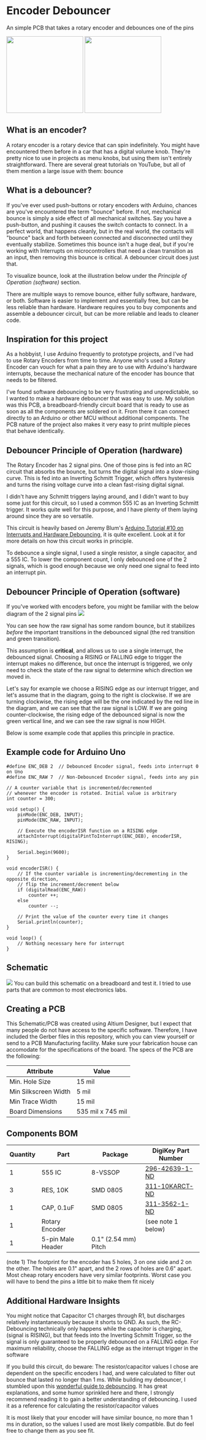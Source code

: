 # Encoder Debouncer
An simple PCB that takes a rotary encoder and debounces one of the pins

<p float="left">
    <img src="/Images/isometric-render.PNG" width="200"/>
    <img src="/Images/bottom-render.PNG"    width="200"/>
</p>

## What is an encoder?
A rotary encoder is a rotary device that can spin indefinitely. You might have encountered them before in a car that has a digital volume knob. They're pretty nice to use in projects as menu knobs, but using them isn't entirely straightforward. There are several great tutorials on YouTube, but all of them mention a large issue with them: bounce

## What is a debouncer?
If you've ever used push-buttons or rotary encoders with Arduino, chances are you've encountered the term "bounce" before. If not, mechanical bounce is simply a side effect of all mechanical switches. Say you have a push-button, and pushing it causes the switch contacts to connect. In a perfect world, that happens cleanly, but in the real world, the contacts will "bounce" back and forth between connected and disconnected until they eventually stabilize. Sometimes this bounce isn't a huge deal, but if you're working with Interrupts on microcontrollers that need a clean transition as an input, then removing this bounce is critical. A debouncer circuit does just that.

To visualize bounce, look at the illustration below under the _Principle of Operation (software)_ section.

There are multiple ways to remove bounce, either fully software, hardware, or both. Software is easier to implement and essentially free, but can be less reliable than hardware. Hardware requires you to buy components and assemble a debouncer circuit, but can be more reliable and leads to cleaner code.

## Inspiration for this project
As a hobbyist, I use Arduino frequently to prototype projects, and I've had to use Rotary Encoders from time to time. Anyone who's used a Rotary Encoder can vouch for what a pain they are to use with Arduino's hardware interrupts, because the mechanical nature of the encoder has bounce that needs to be filtered.

I've found software debouncing to be very frustrating and unpredictable, so I wanted to make a hardware debouncer that was easy to use. My solution was this PCB, a breadboard-friendly circuit board that is ready to use as soon as all the components are soldered on it. From there it can connect directly to an Arduino or other MCU without additional components. The PCB nature of the project also makes it very easy to print multiple pieces that behave identically.

## Debouncer Principle of Operation (hardware)
The Rotary Encoder has 2 signal pins. One of those pins is fed into an RC circuit that absorbs the bounce, but turns the digital signal into a slow-rising curve. This is fed into an Inverting Schmitt Trigger, which offers hysteresis and turns the rising voltage curve into a clean fast-rising digital signal.

I didn't have any Schmitt triggers laying around, and I didn't want to buy some just for this circuit, so I used a common 555 IC as an Inverting Schmitt trigger. It works quite well for this purpose, and I have plenty of them laying around since they are so versatile.

This circuit is heavily based on Jeremy Blum's [Arduino Tutorial #10 on Interrupts and Hardware Debouncing](https://youtu.be/CRJUdf5TTQQ), it is quite excellent. Look at it for more details on how this circuit works in principle.

To debounce a single signal, I used a single resistor, a single capacitor, and a 555 IC. To lower the component count, I only debounced one of the 2 signals, which is good enough because we only need one signal to feed into an interrupt pin.

## Debouncer Principle of Operation (software)
If you've worked with encoders before, you might be familiar with the below diagram of the 2 signal pins
<img src="/Images/timing-diagram.png"/>

You can see how the raw signal has some random bounce, but it stabilizes _before_ the important transitions in the debounced signal (the red transition and green transition).

This assumption is **critical**, and allows us to use a single interrupt, the debounced signal. Choosing a RISING or FALLING edge to trigger the interrupt makes no difference, but once the interrupt is triggered, we only need to check the state of the raw signal to determine which direction we moved in. 

Let's say for example we choose a RISING edge as our interrupt trigger, and let's assume that in the diagram, going to the right is clockwise. If we are turning clockwise, the rising edge will be the one indicated by the red line in the diagram, and we can see that the raw signal is LOW. If we are going counter-clockwise, the rising edge of the debounced signal is now the green vertical line, and we can see the raw signal is now HIGH.

Below is some example code that applies this principle in practice.


## Example code for Arduino Uno
```
#define ENC_DEB 2  // Debounced Encoder signal, feeds into interrupt 0 on Uno
#define ENC_RAW 7  // Non-Debounced Encoder signal, feeds into any pin

// A counter variable that is incremented/decremented
// whenever the encoder is rotated. Initial value is arbitrary
int counter = 300;

void setup() {
    pinMode(ENC_DEB, INPUT);
    pinMode(ENC_RAW, INPUT);

    // Execute the encoderISR function on a RISING edge
    attachInterrupt(digitalPintToInterrupt(ENC_DEB), encoderISR, RISING);

    Serial.begin(9600);
}

void encoderISR() {
    // If the counter variable is incrementing/decrementing in the opposite direction,
    // flip the increment/decrement below
    if (digitalRead(ENC_RAW))
        counter ++;
    else
        counter --;

    // Print the value of the counter every time it changes
    Serial.println(counter);
}

void loop() {
    // Nothing necessary here for interrupt
}
```

## Schematic
<img src="/Images/schematic.PNG"/>
You can build this schematic on a breadboard and test it. I tried to use parts that are common to most electronics labs.

## Creating a PCB
This Schematic/PCB was created using Altium Designer, but I expect that many people do not have access to the specific software. Therefore, I have included the Gerber files in this repository, which you can view yourself or send to a PCB Manufacturing facility. Make sure your fabrication house can accomodate for the specifications of the board. The specs of the PCB are the following:

Attribute | Value
--- | ---
Min. Hole Size | 15 mil
Min Silkscreen Width | 5 mil
Min Trace Width | 15 mil
Board Dimensions | 535 mil x 745 mil

## Components BOM
Quantity | Part | Package | DigiKey Part Number
-------- | ---- | ------- | -------------------
1 | 555 IC | 8-VSSOP | [296-42639-1-ND](https://www.digikey.com/product-detail/en/texas-instruments/LM555CMMX-NOPB/296-42639-1-ND/5455904)
3 | RES, 10K | SMD 0805 | [311-10KARCT-ND](https://www.digikey.com/product-detail/en/yageo/RC0805JR-0710KL/311-10KARCT-ND/731188)
1 | CAP, 0.1uF | SMD 0805 | [311-3562-1-ND](https://www.digikey.com/product-detail/en/yageo/CC0805JRX7R8BB104/311-3562-1-ND/7648489)
1 | Rotary Encoder | | (see note 1 below)
1 | 5-pin Male Header | 0.1" (2.54 mm) Pitch |

(note 1) The footprint for the encoder has 5 holes, 3 on one side and 2 on the other. The holes are 0.1" apart, and the 2 rows of holes are 0.6" apart. Most cheap rotary encoders have very similar footprints. Worst case you will have to bend the pins a little bit to make them fit nicely

## Additional Hardware Insights
You might notice that Capacitor C1 charges through R1, but discharges relatively instantaneously because it shorts to GND. As such, the RC-Debouncing technically only happens while the capacitor is charging, (signal is RISING), but that feeds into the Inverting Schmitt Trigger, so the signal is only guaranteed to be properly debounced on a FALLING edge. For maximum reliability, choose the FALLING edge as the interrupt trigger in the software

If you build this circuit, do beware: The resistor/capacitor values I chose are dependent on the specific encoders I had, and were calculated to filter out bounce that lasted no longer than 1 ms. While building my debouncer, I stumbled upon this [wonderful guide to debouncing](http://www.eng.utah.edu/~cs5780/debouncing.pdf). It has great explanations, and some humor sprinkled here and there, I strongly recommend reading it to gain a better understanding of debouncing. I used it as a reference for calculating the resistor/capacitor values

It is most likely that your encoder will have similar bounce, no more than 1 ms in duration, so the values I used are most likely compatible. But do feel free to change them as you see fit.
